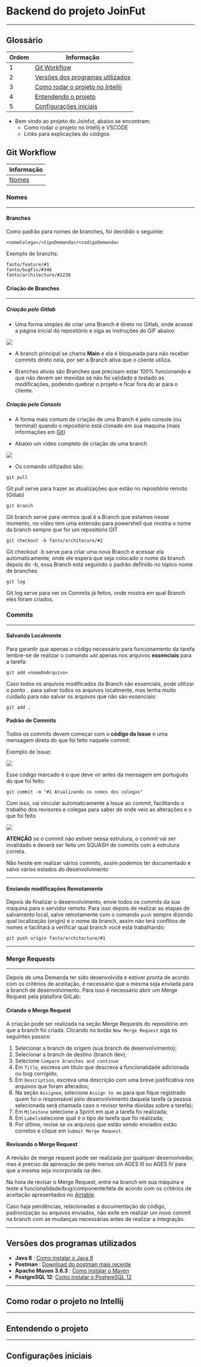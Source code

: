 # Backend do projeto JoinFut

---

## Glossário

|Ordem| Informação                                                            |
|---|-----------------------------------------------------------------------|
|1| [Git Workflow](#Git-Workflow)                                         
|2| [Versões dos programas utilizados](#Versões-dos-programas-utilizados) |
|3| [Como rodar o projeto no Intellij](#Como-rodar-o-projeto-no-Intellij) |
|4| [Entendendo o projeto](#Entendendo-o-projeto)                         |
|5| [Configurações iniciais](#Configurações-iniciais)                     |

* Bem vindo ao projeto do Joinfut, abaixo se encontram:
  * Como rodar o projeto no Intellij e VSCODE
  * Links para explicações do códigos

## Git Workflow

|Informação|
|---|
|[Nomes](#Nomes)|

### Nomes

---

#### Branches

Como padrão para nomes de branches, foi decidido o seguinte:

```
<nomeColega>/<tipoDemanda>/<codigoDemanda>
```

Exemplo de branchs:

```
fanto/feature/#1
fanto/bugFix/#346
fanto/architecture/#1230
```

#### Criação de Branches

---

##### Criação pelo Gitlab

* Uma forma simples de criar uma Branch é direto no Gitlab, onde acesse a página inicial do repositório e siga as instruções do GIF abaixo:

<img src="https://tools.ages.pucrs.br/Joinfut/joinfut-wiki/-/wikis/resources%5Cimages%5Cprocesso%5CCriando_Branch_Gitlab.gif">

* A branch principal se chama **Main** e ela é bloqueada para não receber commits direto nela, por ser a Branch ativa que o cliente utiliza.

* Branches ativas são Branches que precisam estar 100% funcionando e que não devem ser mexidas se não foi validado e testado as modificações, podendo quebrar o projeto e ficar fora do ar para o cliente.

##### Criação pelo Console

* A forma mais comum de criação de uma Branch é pelo console (ou terminal) quando o repositório está clonado em sua maquina (mais informações em [Git]())

* Abaixo um video completo de criação de uma branch

<img src="https://tools.ages.pucrs.br/Joinfut/joinfut-wiki/-/wikis/resources%5Cimages%5Cprocesso%5CCriando_Branch_Console.gif">

* Os comando utilizados são:

```
git pull
```
Git pull serve para trazer as atualizações que estão no repositório remoto (Gitlab)

```
git branch
```
Git branch serve para vermos qual é a Branch que estamos nesse momento, no vídeo tem uma extensão para powershell que mostra o nome da branch sempre que for um repositório GIT

```
git checkout -b fanto/architecure/#2
```
Git checkout -b serve para criar uma nova Branch e acessar ela automaticamente, onde ele espera que seja colocado o nome da branch depois do -b, essa Branch está seguindo o padrão definido no tópico nome de branches

```
git log
```
Git log serve para ver os Commits já feitos, onde mostra em qual Branch eles foram criados.

### Commits

---

#### Salvando Localmente

Para garantir que apenas o código necessário para funcionamento da tarefa lembre-se de realizar o comando `add` apenas nos arquivos **essenciais** para a tarefa:

```
git add <nomeDoArquivo>
```

Caso todos os arquivos modificados da Branch são essenciais, pode utilizar o ponto `.` para salvar todos os arquivos localmente, mas tenha muito cuidado para não salvar os arquivos que não são essenciais:

```
git add .
```

#### Padrão de Commits

Todos os commits devem começar com o **código da Issue** e uma mensagem direta do que foi feito naquele commit:

Exemplo de Issue:

<img src="https://tools.ages.pucrs.br/Joinfut/joinfut-wiki/-/wikis/resources%5Cimages%5Cprocesso%5CCodigo_Issue.png">

Esse código marcado é o que deve vir antes da mensagem em português do que foi feito:

```
git commit -m "#1 Atualizando os nomes dos colegas"
```

Com isso, vai vincular automaticamente a Issue ao commit, facilitando o trabalho dos revisores e colegas para saber de onde veio as alterações e o que foi feito

<img src="resources\images\processo\Vinculo_Issue.png">

**ATENÇÃO** se o commit não estiver nessa estrutura, o commit vai ser invalidado e deverá ser feito um SQUASH de commits com a estrutura correta.

Não hesite em realizar vários commits, assim podemos ter documentado e salvo vários estados do desenvolvimento

---

#### Enviando modificações Remotamente

Depois de finalizar o desenvolvimento, envie todos os commits da sua máquina para o servidor remoto. Para isso depois de realizar as etapas de salvamento local, salve remotamente com o comando `push` sempre dizendo qual localização (origin) e o nome da branch, assim não terá conflitos de nomes e facilitará a verificar qual branch você está trabalhando:

```
git push origin fanto/architecture/#1
```

---

### Merge Requests

---

Depois de uma Demanda ter sido desenvolvida e estiver pronta de acordo com os critérios de aceitação, é necessário que a mesma seja enviada para a branch de desenvolvimento. Para isso é necessário abrir um Merge Request pela platafora GitLab:

#### Criando o Merge Request

A criação pode ser realizada na seção Merge Requests do repositório em que a branch foi criada. Clicando no botão `New Merge Request` siga os seguintes passos:

1. Selecionar a branch de origem (sua branch de desenvolvimento);
2. Selecionar a branch de destino (branch dev);
3. Selecione `Compare branches and continue`
4. Em `Title`, escreva um título que descreva a funcionalidade adicionada ou bug corrigido;
5. Em `Description`, escreva uma descrição com uma breve justificativa nos arquivos que foram alterados;
6. Na seção `Assignee`, selecione `Assign to me` para que fique registrado quem foi o responsável pelo desenvolvimento daquela tarefa (a pessoa selecionada será chamada caso o revisor tenha dúvidas sobre a tarefa);
7. Em `Milestone` selecione a Sprint em que a tarefa foi realizada;
8. Em `Labels`selecione qual é o tipo de tarefa que foi realizada;
9. Por último, revise se os arquivos que estão sendo enviados estão corretos e clique em `Submit Merge Request`.

#### Revisando o Merge Request

A revisão de merge request pode ser realizada por qualquer desenvolvedor, mas é preciso da aprovação de pelo menos um AGES III ou AGES IV para que a mesma seja incorporada na dev.

Na hora de revisar o Merge Request, entre na branch em sua máquina e teste a funcionalidade/bug/componente/tela de acordo com os critérios de aceitação apresentados no [Airtable](https://airtable.com/tblV0c8w2YX9PZAAC/viw4mJkZmd28WlplE?blocks=hide).

Caso haja pendências, relacionadas a documentação do código, padronização ou arquivos enviados, não exite em realizar um novo commit na branch com as mudanças necessárias antes de realizar a integração.

---

## Versões dos programas utilizados

* **Java 8** : [Como instalar o Java 8]()
* **Postman** : [Download do postman mais recente]()
* **Apache Maven 3.6.3** : [Como instalar o Maven]()
* **PostgreSQL 12**: [Como instalar o PostgreSQL 12]()

---

## Como rodar o projeto no Intellij

---

## Entendendo o projeto

---

## Configurações iniciais



